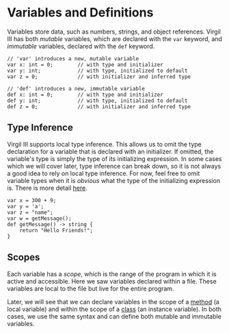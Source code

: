 # Variables and Definitions #

Variables store data, such as numbers, strings, and object references. Virgil III has both _mutable_ variables, which are declared with the `var` keyword, and _immutable_ variables, declared with the `def` keyword.

```
// 'var' introduces a new, mutable variable
var x: int = 0;        // with type and initializer
var y: int;            // with type, initialized to default
var z = 0;             // with initializer and inferred type
```

```
// 'def' introduces a new, immutable variable
def x: int = 0;        // with type and initializer
def y: int;            // with type, initialized to default
def z = 0;             // with initializer and inferred type
```

## Type Inference ##

Virgil III supports local type inference. This allows us to omit the type declaration for a variable that is declared with an initializer. If omitted, the variable's type is simply the type of its initializing expression. In some cases which we will cover later, type inference can break down, so it is not always a good idea to rely on local type inference. For now, feel free to omit variable types when it is _obvious_ what the type of the initializing expression is. There is more detail [here](TypeInferenceBestPractices.md).

```
var x = 300 + 9;
var y = 'a';
var z = "name";
var w = getMessage();
def getMessage() -> string {
    return "Hello Friends!";
}
```

## Scopes ##

Each variable has a _scope_, which is the range of the program in which it is active and accessible. Here we saw variables declared within a file. These variables are local to the file but live for the entire program.

Later, we will see that we can declare variables in the scope of a [method](Methods.md) (a local variable) and within the scope of a [class](Classes.md) (an instance variable). In both cases, we use the same syntax and can define both mutable and immutable variables.
